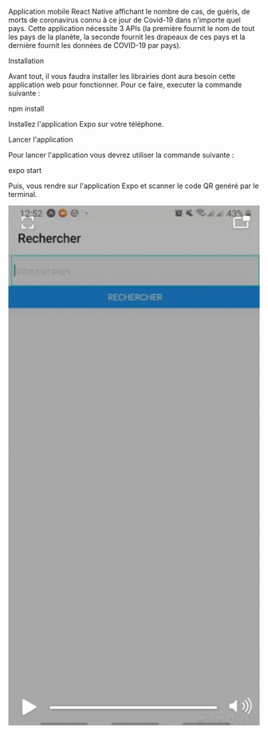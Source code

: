 

Application mobile React Native affichant le nombre de cas, de guéris, de morts de coronavirus connu à ce jour de Covid-19 dans n'importe quel pays. Cette application nécessite 3 APIs (la première fournit le nom de tout les pays de la planète, la seconde fournit les drapeaux de ces pays et la dernière fournit les données de COVID-19 par pays).

Installation

Avant tout, il vous faudra installer les librairies dont aura besoin cette application web pour fonctionner.
Pour ce faire, executer la commande suivante :

npm install

Installez l'application Expo sur votre téléphone.

Lancer l'application

Pour lancer l'application vous devrez utiliser la commande suivante :

expo start

Puis, vous rendre sur l'application Expo et scanner le code QR genéré par le terminal.

<p>
  <img src="DkAi4Au7b6.gif" width="700px" />
</p>
